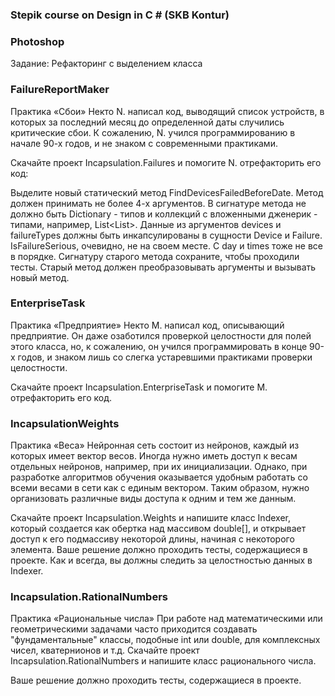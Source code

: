 ### Stepik course on Design in C # (SKB Kontur)

### Photoshop
Задание: Рефакторинг с выделением класса

### FailureReportMaker
Практика «Сбои»
Некто N. написал код, выводящий список устройств, в которых за последний месяц до определенной даты случились критические сбои. К сожалению, N. учился программированию в начале 90-х годов, и не знаком с современными практиками.

Скачайте проект Incapsulation.Failures и помогите N. отрефакторить его код:

Выделите новый статический метод FindDevicesFailedBeforeDate. Метод должен принимать не более 4-х аргументов. В сигнатуре метода не должно быть Dictionary - типов и коллекций с вложенными дженерик - типами, например, List<List<object>>.
Данные из аргументов devices и failureTypes должны быть инкапсулированы в сущности Device и Failure.
IsFailureSerious, очевидно, не на своем месте.
С day и times тоже не все в порядке.
Сигнатуру старого метода сохраните, чтобы проходили тесты. Старый метод должен преобразовывать аргументы и вызывать новый метод.

### EnterpriseTask
Практика «Предприятие»
Некто M. написал код, описывающий предприятие. Он даже озаботился проверкой целостности для полей этого класса, но, к сожалению, он учился программировать в конце 90-х годов, и знаком лишь со слегка устаревшими практиками проверки целостности.

Скачайте проект Incapsulation.EnterpriseTask и помогите M. отрефакторить его код.

### IncapsulationWeights
Практика «Веса»
Нейронная сеть состоит из нейронов, каждый из которых имеет вектор весов. Иногда нужно иметь доступ к весам отдельных нейронов, например, при их инициализации. Однако, при разработке алгоритмов обучения оказывается удобным работать со всеми весами в сети как с единым вектором. Таким образом, нужно организовать различные виды доступа к одним и тем же данным.

Скачайте проект Incapsulation.Weights и напишите класс Indexer, который создается как обертка над массивом double[], и открывает доступ к его подмассиву некоторой длины, начиная с некоторого элемента. Ваше решение должно проходить тесты, содержащиеся в проекте. Как и всегда, вы должны следить за целостностью данных в Indexer.

### Incapsulation.RationalNumbers
Практика «Рациональные числа»
При работе над математическими или геометрическими задачами часто приходится создавать "фундаментальные" классы, подобные int или double, для комплексных чисел, кватернионов и т.д. Скачайте проект Incapsulation.RationalNumbers и напишите класс рационального числа.

Ваше решение должно проходить тесты, содержащиеся в проекте.

